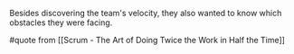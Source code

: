 Besides discovering the team's velocity, they also wanted to know which obstacles they were facing.

#quote from [[Scrum - The Art of Doing Twice the Work in Half the Time]]